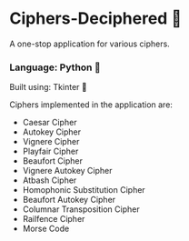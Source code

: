 # Ciphers-Deciphered :closed_lock_with_key:
A one-stop application for various ciphers.

### Language: Python :snake:
Built using: Tkinter :beginner:

Ciphers implemented in the application are:

  - Caesar Cipher
  - Autokey Cipher
  - Vignere Cipher
  - Playfair Cipher
  - Beaufort Cipher
  - Vignere Autokey Cipher
  - Atbash Cipher
  - Homophonic Substitution Cipher
  - Beaufort Autokey Cipher
  - Columnar Transposition Cipher
  - Railfence Cipher
  - Morse Code
